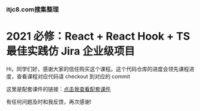 ### itjc8.com搜集整理
# 2021 必修：React + React Hook + TS 最佳实践仿 Jira 企业级项目

Hi，同学们好，感谢大家的信任购买这个课程。这个代码仓库的进度会领先课程进度，查看课程对应代码请 checkout 到对应的 commit

这里是配套课件的链接：[点击我查看配套课件](https://www.notion.so/React-491ad0643476437cafde50bee4dde6ed)

有任何问题及时和我反馈，再次感谢!
